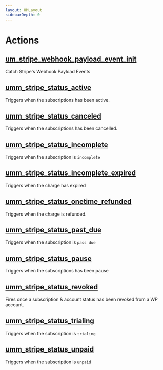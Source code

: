 ```yaml
---
layout: UMLayout
sidebarDepth: 0
---
```

# Actions
## [um_stripe_webhook_payload_event_init](./actions/um_stripe_webhook_payload_event_init)<Badge text="Since 1.0.0" vertical="middle" />

Catch Stripe's Webhook Payload Events
## [umm_stripe_status_active](./actions/umm_stripe_status_active)
Triggers when the subscriptions has been active.
## [umm_stripe_status_canceled](./actions/umm_stripe_status_canceled)
Triggers when the subscriptions has been cancelled.
## [umm_stripe_status_incomplete](./actions/umm_stripe_status_incomplete)
Triggers when the subscription is `incomplete`
## [umm_stripe_status_incomplete_expired](./actions/umm_stripe_status_incomplete_expired)
Triggers when the charge has expired
## [umm_stripe_status_onetime_refunded](./actions/umm_stripe_status_onetime_refunded)
Triggers when the charge is refunded.
## [umm_stripe_status_past_due](./actions/umm_stripe_status_past_due)
Triggers when the subscription is `pass due`
## [umm_stripe_status_pause](./actions/umm_stripe_status_pause)
Triggers when the subscriptions has been pause
## [umm_stripe_status_revoked](./actions/umm_stripe_status_revoked)<Badge text="Since 1.0.0" vertical="middle" />

Fires once a subscription & account status has been revoked from a WP account.
## [umm_stripe_status_trialing](./actions/umm_stripe_status_trialing)
Triggers when the subscription is `trialing`
## [umm_stripe_status_unpaid](./actions/umm_stripe_status_unpaid)
Triggers when the subscription is `unpaid`
